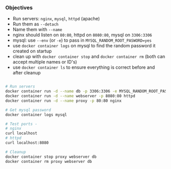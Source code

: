 ### Objectives

* Run servers: ```nginx```, ```mysql```, ```httpd``` (apache)
* Run them as ```--detach```
* Name them with ```--name```
* nginx should listen on ```80:80```, httpd on ```8080:80```, mysql on ```3306:3306```
* mysql: use ```--env``` (or ```-e```) to pass in ```MYSQL_RANDOM_ROOT_PASWORD=yes```
* use ```docker container logs``` on mysql to find the random password it created on startup
* clean up with ```docker container stop``` and ```docker container rm``` (both can accept multiple names or ID's)
* use ```docker container ls``` to ensure everything is correct before and after cleanup


```bash

# Run servers
docker container run -d --name db -p 3306:3306 -e MYSQL_RANDOM_ROOT_PASSWORD=yes mysql
docker container run -d --name webserver -p 8080:80 httpd
docker container run -d --name proxy -p 80:80 nginx

# Get mysql password
docker container logs mysql

# Test ports -
# nginx
curl localhost
# httpd
curl localhost:8080

# Cleanup
docker container stop proxy webserver db
docker container rm proxy webserver db

```
